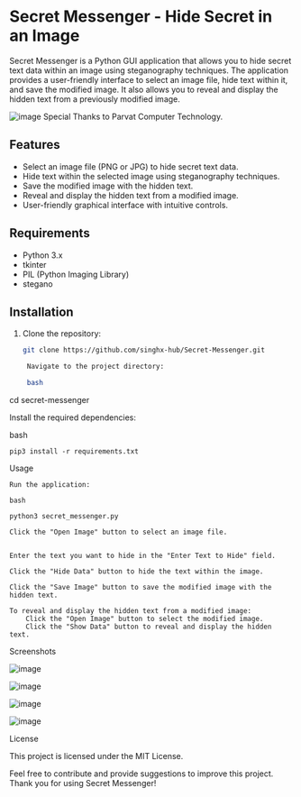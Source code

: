 # Secret Messenger - Hide Secret in an Image

Secret Messenger is a Python GUI application that allows you to hide secret text data within an image using steganography techniques.
The application provides a user-friendly interface to select an image file, hide text within it, and save the modified image. 
It also allows you to reveal and display the hidden text from a previously modified image.

![image](https://github.com/singhx-hub/Secret-Messenger/assets/126919241/e86154ce-b55d-4974-8afe-955a87257896)
Special Thanks to Parvat Computer Technology.

## Features

- Select an image file (PNG or JPG) to hide secret text data.
- Hide text within the selected image using steganography techniques.
- Save the modified image with the hidden text.
- Reveal and display the hidden text from a modified image.
- User-friendly graphical interface with intuitive controls.

## Requirements

- Python 3.x
- tkinter
- PIL (Python Imaging Library)
- stegano

## Installation

1. Clone the repository:

   ```bash
   git clone https://github.com/singhx-hub/Secret-Messenger.git

    Navigate to the project directory:

    bash

cd secret-messenger

Install the required dependencies:

bash

    pip3 install -r requirements.txt

Usage

    Run the application:

    bash

    python3 secret_messenger.py

    Click the "Open Image" button to select an image file.
    

    Enter the text you want to hide in the "Enter Text to Hide" field.

    Click the "Hide Data" button to hide the text within the image.

    Click the "Save Image" button to save the modified image with the hidden text.

    To reveal and display the hidden text from a modified image:
        Click the "Open Image" button to select the modified image.
        Click the "Show Data" button to reveal and display the hidden text.

Screenshots

 ![image](https://github.com/singhx-hub/Secret-Messenger/assets/126919241/ba8b0991-9402-4fab-86ca-a87e7882978b)
 
 ![image](https://github.com/singhx-hub/Secret-Messenger/assets/126919241/ff8711e4-ed99-435d-912f-ea63d48a0bc8)
  
 ![image](https://github.com/singhx-hub/Secret-Messenger/assets/126919241/f0da1a4e-2261-4b17-84c8-c077a5d1ee48)
  
 ![image](https://github.com/singhx-hub/Secret-Messenger/assets/126919241/9846c849-85e0-46fd-a39e-0b3901db15fe)
   
   
License

This project is licensed under the MIT License.

Feel free to contribute and provide suggestions to improve this project. Thank you for using Secret Messenger!
